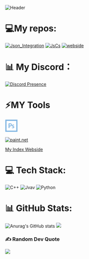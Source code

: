 ![Header](https://capsule-render.vercel.app/api?type=Waving&color=timeGradient&height=200&animation=fadeIn&section=header&text=Haloo-Thisis-XCATING-I-LOVE-U&fontSize=35)
# 💻My repos:
[![Json_Integration](https://github-readme-stats.vercel.app/api/pin/?username=Xcating&repo=Json_Integration&theme=dark)](https://github.com/Xcating/Json_Integration)
[![JsCs](https://github-readme-stats.vercel.app/api/pin/?username=Xcating&repo=Jscs&theme=dark)](https://github.com/Xcating/Jscs)
[![webside](https://github-readme-stats.vercel.app/api/pin/?username=Xcating&repo=website&theme=dark)](https://github.com/Xcating/website)
# 📊 My Discord：
[![Discord Presence](https://lanyard.cnrad.dev/api/995140672275349596)](https://discord.com/users/995140672275349596)
# ⚡MY Tools
</a> <a href="https://www.photoshop.com/en" target="_blank" rel="noreferrer"> <img src="https://raw.githubusercontent.com/devicons/devicon/master/icons/photoshop/photoshop-line.svg" alt="photoshop" width="40" height="40"/> </a> </p>
</a> <a href="https://www.getpaint.net/index.html" target="_blank" rel="noreferrer"> <img src="https://www.getpaint.net/images/Logo4.png" alt="paint.net" width="160" height="40"/> </a> </p>
[My Index Webside](https://xcating.github.io/website/)
# 💻 Tech Stack:
![C++](https://img.shields.io/badge/c++-%2300599C.svg?style=for-the-badge&logo=c%2B%2B&logoColor=white) ![Jvav](https://img.shields.io/badge/Jvav-%232C2D72.svg?style=for-the-badge&logo=lua&logoColor=white) ![Python](https://img.shields.io/badge/python-%232C2D72.svg?style=for-the-badge&logo=lua&logoColor=white)
# 📊 GitHub Stats:
![Anurag's GitHub stats](https://github-readme-stats.vercel.app/api?username=Xcating&show_icons=true&theme=transparent)
![](https://github-readme-streak-stats.herokuapp.com/?user=Xcating&theme=dark&hide_border=false)<br/>


### ✍️ Random Dev Quote
![](https://quotes-github-readme.vercel.app/api?type=horizontal&theme=radical)


<!-- Proudly created with GPRM ( https://gprm.itsvg.in ) -->
